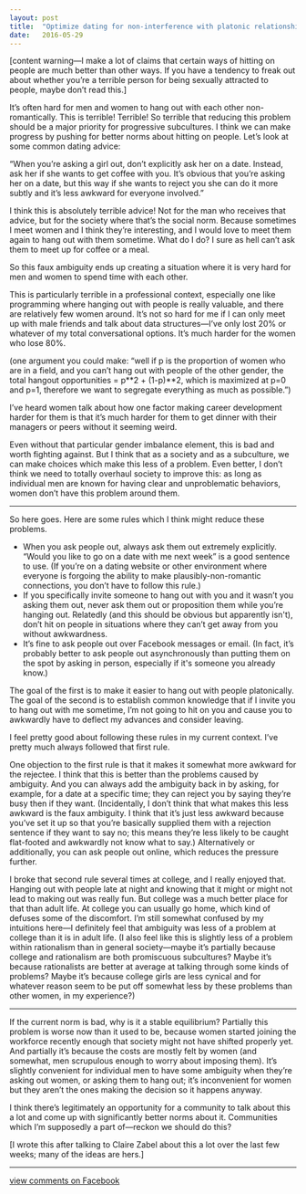 ```yaml
---
layout: post
title:  "Optimize dating for non-interference with platonic relationships"
date:   2016-05-29
---
```


[content warning—I make a lot of claims that certain ways of hitting on people are much better than other ways. If you have a tendency to freak out about whether you’re a terrible person for being sexually attracted to people, maybe don’t read this.]

It’s often hard for men and women to hang out with each other non-romantically. This is terrible! Terrible! So terrible that reducing this problem should be a major priority for progressive subcultures. I think we can make progress by pushing for better norms about hitting on people. Let’s look at some common dating advice:

“When you’re asking a girl out, don’t explicitly ask her on a date. Instead, ask her if she wants to get coffee with you. It’s obvious that you’re asking her on a date, but this way if she wants to reject you she can do it more subtly and it’s less awkward for everyone involved.”

I think this is absolutely terrible advice! Not for the man who receives that advice, but for the society where that’s the social norm. Because sometimes I meet women and I think they’re interesting, and I would love to meet them again to hang out with them sometime. What do I do? I sure as hell can’t ask them to meet up for coffee or a meal.

So this faux ambiguity ends up creating a situation where it is very hard for men and women to spend time with each other.

This is particularly terrible in a professional context, especially one like programming where hanging out with people is really valuable, and there are relatively few women around. It’s not so hard for me if I can only meet up with male friends and talk about data structures—I’ve only lost 20% or whatever of my total conversational options. It’s much harder for the women who lose 80%.

(one argument you could make: “well if p is the proportion of women who are in a field, and you can’t hang out with people of the other gender, the total hangout opportunities = p**2 + (1-p)**2, which is maximized at p=0 and p=1, therefore we want to segregate everything as much as possible.”)

I’ve heard women talk about how one factor making career development harder for them is that it’s much harder for them to get dinner with their managers or peers without it seeming weird.

Even without that particular gender imbalance element, this is bad and worth fighting against. But I think that as a society and as a subculture, we can make choices which make this less of a problem. Even better, I don’t think we need to totally overhaul society to improve this: as long as individual men are known for having clear and unproblematic behaviors, women don’t have this problem around them.

----------

So here goes. Here are some rules which I think might reduce these problems.

- When you ask people out, always ask them out extremely explicitly. “Would you like to go on a date with me next week” is a good sentence to use. (If you’re on a dating website or other environment where everyone is forgoing the ability to make plausibly-non-romantic connections, you don’t have to follow this rule.)
- If you specifically invite someone to hang out with you and it wasn’t you asking them out, never ask them out or proposition them while you’re hanging out. Relatedly (and this should be obvious but apparently isn't), don’t hit on people in situations where they can’t get away from you without awkwardness.
- It’s fine to ask people out over Facebook messages or email. (In fact, it’s probably better to ask people out asynchronously than putting them on the spot by asking in person, especially if it's someone you already know.)

The goal of the first is to make it easier to hang out with people platonically. The goal of the second is to establish common knowledge that if I invite you to hang out with me sometime, I’m not going to hit on you and cause you to awkwardly have to deflect my advances and consider leaving.

I feel pretty good about following these rules in my current context. I’ve pretty much always followed that first rule.

One objection to the first rule is that it makes it somewhat more awkward for the rejectee. I think that this is better than the problems caused by ambiguity. And you can always add the ambiguity back in by asking, for example, for a date at a specific time; they can reject you by saying they’re busy then if they want. (Incidentally, I don’t think that what makes this less awkward is the faux ambiguity. I think that it’s just less awkward because you’ve set it up so that you’re basically supplied them with a rejection sentence if they want to say no; this means they’re less likely to be caught flat-footed and awkwardly not know what to say.) Alternatively or additionally, you can ask people out online, which reduces the pressure further.

I broke that second rule several times at college, and I really enjoyed that. Hanging out with people late at night and knowing that it might or might not lead to making out was really fun. But college was a much better place for that than adult life. At college you can usually go home, which kind of defuses some of the discomfort. I’m still somewhat confused by my intuitions here—I definitely feel that ambiguity was less of a problem at college than it is in adult life. (I also feel like this is slightly less of a problem within rationalism than in general society—maybe it’s partially because college and rationalism are both promiscuous subcultures? Maybe it’s because rationalists are better at average at talking through some kinds of problems? Maybe it’s because college girls are less cynical and for whatever reason seem to be put off somewhat less by these problems than other women, in my experience?)

------

If the current norm is bad, why is it a stable equilibrium? Partially this problem is worse now than it used to be, because women started joining the workforce recently enough that society might not have shifted properly yet. And partially it’s because the costs are mostly felt by women (and somewhat, men scrupulous enough to worry about imposing them). It’s slightly convenient for individual men to have some ambiguity when they’re asking out women, or asking them to hang out; it’s inconvenient for women but they aren’t the ones making the decision so it happens anyway.

I think there’s legitimately an opportunity for a community to talk about this a lot and come up with significantly better norms about it. Communities which I’m supposedly a part of—reckon we should do this?

[I wrote this after talking to Claire Zabel about this a lot over the last few weeks; many of the ideas are hers.]

--------

[view comments on Facebook](https://www.facebook.com/bshlgrs/posts/10207777395247586)
